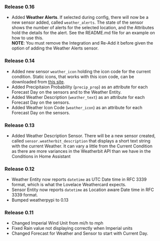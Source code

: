 ### Release 0.16

* Added **Weather Alerts**. If selected during config, there will now be a new sensor added, called `weather_alerts`. The state of the sensor shows the number of alerts for the selected location, and the Attributes hold the details for the alert. See the README.md file for an example on how to use this.<br>
**NOTE**: You must remove the Integration and Re-Add it before given the option of adding the Weather Alerts sensor.


### Release 0.14

* Added new sensor `weather_icon` holding the icon code for the current condition. Static icons, that works with this icon code, can be downloaded from [this site](https://www.weatherbit.io/api/meta).
* Added Precipitaion Probability (`precip_prop`) as an attribute for each Forecast Day on the sensors and to the Weather Entity.
* Added Weather Description (`weather_text`) as an attribute for each Forecast Day on the sensors.
* Added Weather Icon Code (`weather_icon`) as an attribute for each Forecast Day on the sensors.

### Release 0.13

* Added Weather Description Sensor. There will be a new sensor created, called `sensor.weatherbit_description` that displays a short text string with the current Weather. It can vary a little from the Current Condition as there are more variances in the Weatherbit API than we have in the Conditions in Home Assistant

### Release 0.12

* Weather Entity now reports `datetime` as UTC Date time in RFC 3339 format, which is what the Lovelace Weathercard expects.
* Sensor Entity now reports `datetime` as Location aware Date time in RFC 3339 format.
* Bumped weatherpypi to 0.13

### Release 0.11

* Changed Imperial Wind Unit from mi/h to mph
* Fixed Rain value not displaying correctly when Imperial units
* Changed Forecast for Weather and Sensor to start with Current Day.
